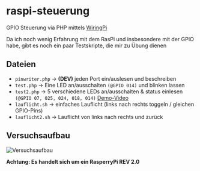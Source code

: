 raspi-steuerung
===============

GPIO Steuerung via PHP mittels [WiringPi](https://projects.drogon.net/raspberry-pi/wiringpi/)

Da ich noch wenig Erfahrung mit dem RasPi und insbesondere mit der GPIO habe, gibt es noch ein paar Testskripte, die mir zu Übung dienen


## Dateien
* `pinwriter.php` &rarr; **(DEV)** jeden Port ein/auslesen und beschreiben
* `test.php` &rarr; Eine LED an/ausschalten `(@GPIO 014)` und blinken lassen
* `test2.php` &rarr; 5 verschiedene LEDs an/ausschalten & status einlesen `(@GPIO 07, 025, 024, 018, 014)` [Demo-Video](http://youtu.be/XosZvX8hkPE)
* `lauflicht.sh` &rarr; einfaches Lauflicht (links nach rechts toggeln / gleichen GPIO-Pins)
* `lauflicht2.sh` &rarr; Lauflicht von links nach rechts und zurück

## Versuchsaufbau
![Versuchsaufbau](http://i.imgur.com/FXN5DiD.png "Versuchsaufbau")

__Achtung: Es handelt sich um ein RasperryPi REV 2.0__
